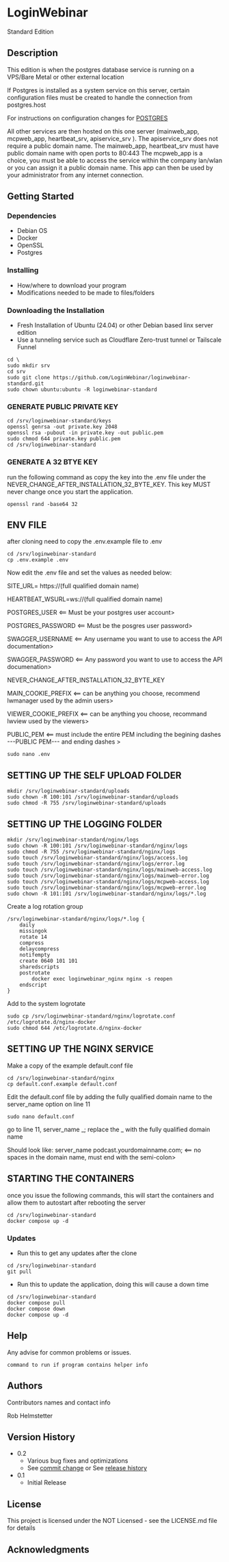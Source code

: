 # LoginWebinar

Standard Edition

## Description

This edition is when the postgres database service is running on a VPS/Bare Metal or other external location

If Postgres is installed as a system service on this server, certain configuration files must be created to handle the connection from postgres.host

For instructions on configuration changes for [POSTGRES](postgres.system.configuration.md)

All other services are then hosted on this one server (mainweb_app, mcpweb_app, heartbeat_srv, apiservice_srv ). 
The apiservice_srv does not require a public domain name.
The mainweb_app, heartbeat_srv must have public domain name with open ports to 80:443
The mcpweb_app is a choice, you must be able to access the service within the company lan/wlan or you can assign it a public domain name. This app can then be used by your administrator from any internet connection.


## Getting Started

### Dependencies

* Debian OS
* Docker
* OpenSSL
* Postgres

### Installing

* How/where to download your program
* Modifications needed to be made to files/folders

### Downloading the Installation

* Fresh Installation of Ubuntu (24.04) or other Debian based linx server edition
* Use a tunneling service such as Cloudflare Zero-trust tunnel or Tailscale Funnel

```
cd \
sudo mkdir srv
cd srv
sudo git clone https://github.com/LoginWebinar/loginwebinar-standard.git
sudo chown ubuntu:ubuntu -R loginwebinar-standard
```

### GENERATE PUBLIC PRIVATE KEY


```
cd /srv/loginwebinar-standard/keys
openssl genrsa -out private.key 2048
openssl rsa -pubout -in private.key -out public.pem
sudo chmod 644 private.key public.pem
cd /srv/loginwebinar-standard

```

### GENERATE A 32 BTYE KEY

run the following command as copy the key into the .env file under the NEVER_CHANGE_AFTER_INSTALLATION_32_BYTE_KEY.
This key MUST never change once you start the application.

```
openssl rand -base64 32
```

## ENV FILE

after cloning need to copy the .env.example file to .env

```
cd /srv/loginwebinar-standard
cp .env.example .env
```

Now edit the .env file and set the values as needed below:

SITE_URL= https://(full qualified domain name)

HEARTBEAT_WSURL=ws://(full qualified domain name)

POSTGRES_USER   <== Must be your postgres user account>

POSTGRES_PASSWORD <== Must be the posgres user password>

SWAGGER_USERNAME  <== Any username you want to use to access the API documentation>

SWAGGER_PASSWORD  <== Any password you want to use to access the API documenation>

NEVER_CHANGE_AFTER_INSTALLATION_32_BYTE_KEY 

MAIN_COOKIE_PREFIX  <== can be anything you choose, recommend lwmanager used by the admin users>

VIEWER_COOKIE_PREFIX  <== can be anything you choose, recommand lwview  used by the viewers>

PUBLIC_PEM  <== must include the entire PEM including the begining dashes ---PUBLIC PEM--- and ending dashes  >


```
sudo nano .env
```

## SETTING UP THE SELF UPLOAD FOLDER

```
mkdir /srv/loginwebinar-standard/uploads
sudo chown -R 100:101 /srv/loginwebinar-standard/uploads
sudo chmod -R 755 /srv/loginwebinar-standard/uploads
```

## SETTING UP THE LOGGING FOLDER

```
mkdir /srv/loginwebinar-standard/nginx/logs
sudo chown -R 100:101 /srv/loginwebinar-standard/nginx/logs
sudo chmod -R 755 /srv/loginwebinar-standard/nginx/logs
sudo touch /srv/loginwebinar-standard/nginx/logs/access.log
sudo touch /srv/loginwebinar-standard/nginx/logs/error.log
sudo touch /srv/loginwebinar-standard/nginx/logs/mainweb-access.log
sudo touch /srv/loginwebinar-standard/nginx/logs/mainweb-error.log
sudo touch /srv/loginwebinar-standard/nginx/logs/mcpweb-access.log
sudo touch /srv/loginwebinar-standard/nginx/logs/mcpweb-error.log
sudo chown -R 101:101 /srv/loginwebinar-standard/nginx/logs/*.log
```

Create a log rotation group

```
/srv/loginwebinar-standard/nginx/logs/*.log {
    daily
    missingok
    rotate 14
    compress
    delaycompress
    notifempty
    create 0640 101 101
    sharedscripts
    postrotate
        docker exec loginwebinar_nginx nginx -s reopen
    endscript
}
```

Add to the system logrotate

```
sudo cp /srv/loginwebinar-standard/nginx/logrotate.conf /etc/logrotate.d/nginx-docker
sudo chmod 644 /etc/logrotate.d/nginx-docker
```



## SETTING UP THE NGINX SERVICE

Make a copy of the example default.conf file

```
cd /srv/loginwebinar-standard/nginx
cp default.conf.example default.conf
```

Edit the default.conf file by adding the fully qualified domain name to the server_name option on line 11

```
sudo nano default.conf
```

go to line 11, server_name _;  replace the _ with the fully qualified domain name

Should look like:   server_name podcast.yourdomainname.com;   <== no spaces in the domain name, must end with the semi-colon>



## STARTING THE CONTAINERS

once you issue the following commands, this will start the containers
and allow them to autostart after rebooting the server

```
cd /srv/loginwebinar-standard
docker compose up -d
```



### Updates

* Run this to get any updates after the clone

```
cd /srv/loginwebinar-standard
git pull
```

* Run this to update the application, doing this will cause a down time

```
cd /srv/loginwebinar-standard
docker compose pull
docker compose down
docker compose up -d
```


## Help

Any advise for common problems or issues.

```
command to run if program contains helper info
```

## Authors

Contributors names and contact info

Rob Helmstetter


## Version History

* 0.2
    * Various bug fixes and optimizations
    * See [commit change]() or See [release history]()
* 0.1
    * Initial Release

## License

This project is licensed under the NOT Licensed - see the LICENSE.md file for details

## Acknowledgments



